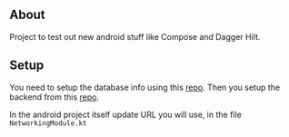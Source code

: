 ## About

Project to test out new android stuff like Compose and Dagger Hilt. 

## Setup

You need to setup the database info using this [repo](https://github.com/Salim1993/DemonsSoulsWikiWebscraping). Then you setup the backend from this [repo](https://github.com/Salim1993/DemonsSoulsWikiBackend).

In the android project itself update URL you will use, in the file `NetworkingModule.kt`